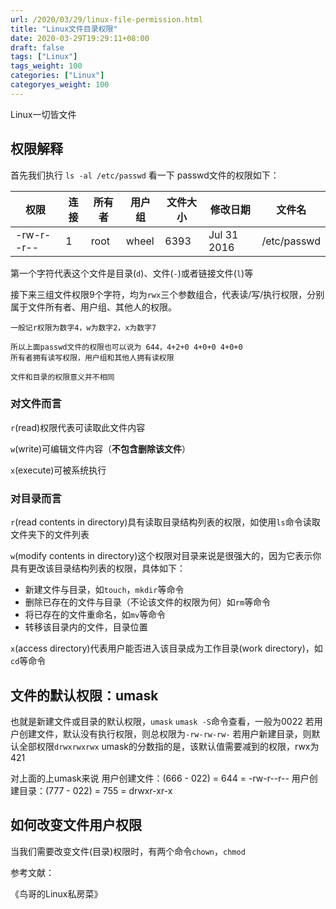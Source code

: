 ```yaml
---
url: /2020/03/29/linux-file-permission.html
title: "Linux文件目录权限"
date: 2020-03-29T19:29:11+08:00
draft: false
tags: ["Linux"]
tags_weight: 100
categories: ["Linux"]
categoryes_weight: 100
---
```


Linux一切皆文件

## 权限解释

首先我们执行 `ls -al /etc/passwd` 看一下 passwd文件的权限如下：

权限|连接|所有者|用户组|文件大小|修改日期|文件名
---|---|---|---|---|---|---
-rw-r--r--|1|root|wheel|6393|Jul 31  2016|/etc/passwd

第一个字符代表这个文件是目录(`d`)、文件(`-`)或者链接文件(`l`)等

接下来三组文件权限9个字符，均为`rwx`三个参数组合，代表读/写/执行权限，分别属于文件所有者、用户组、其他人的权限。

```
一般记r权限为数字4，w为数字2，x为数字7

所以上面passwd文件的权限也可以说为 644，4+2+0 4+0+0 4+0+0
所有者拥有读写权限，用户组和其他人拥有读权限
```

`文件和目录的权限意义并不相同`

### 对文件而言

`r`(read)权限代表可读取此文件内容

`w`(write)可编辑文件内容（**不包含删除该文件**）

`x`(execute)可被系统执行

### 对目录而言

`r`(read contents in directory)具有读取目录结构列表的权限，如使用`ls`命令读取文件夹下的文件列表

`w`(modify contents in directory)这个权限对目录来说是很强大的，因为它表示你具有更改该目录结构列表的权限，具体如下：

- 新建文件与目录，如`touch`，`mkdir`等命令
- 删除已存在的文件与目录（不论该文件的权限为何）如`rm`等命令
- 将已存在的文件重命名，如`mv`等命令
- 转移该目录内的文件，目录位置

`x`(access directory)代表用户能否进入该目录成为工作目录(work directory)，如`cd`等命令

## 文件的默认权限：umask

也就是新建文件或目录的默认权限，`umask` `umask -S`命令查看，一般为0022
若用户创建文件，默认没有执行权限，则总权限为`-rw-rw-rw-`
若用户新建目录，则默认全部权限`drwxrwxrwx`
umask的分数指的是，该默认值需要减到的权限，rwx为421

对上面的上umask来说
用户创建文件：(666 - 022) = 644 = -rw-r--r--
用户创建目录：(777 - 022) = 755 = drwxr-xr-x

## 如何改变文件用户权限

当我们需要改变文件(目录)权限时，有两个命令`chown`，`chmod`

参考文献：

《鸟哥的Linux私房菜》



